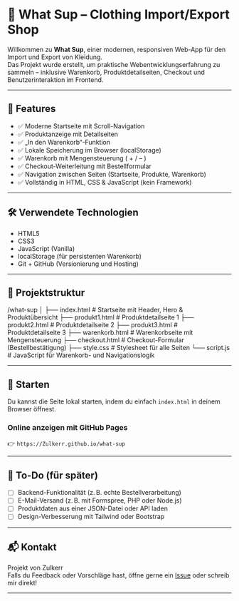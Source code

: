 # 👕 What Sup – Clothing Import/Export Shop

Willkommen zu **What Sup**, einer modernen, responsiven Web-App für den Import und Export von Kleidung.  
Das Projekt wurde erstellt, um praktische Webentwicklungserfahrung zu sammeln – inklusive Warenkorb, Produktdetailseiten, Checkout und Benutzerinteraktion im Frontend.

---

## 🌟 Features

- ✅ Moderne Startseite mit Scroll-Navigation
- ✅ Produktanzeige mit Detailseiten
- ✅ „In den Warenkorb“-Funktion
- ✅ Lokale Speicherung im Browser (localStorage)
- ✅ Warenkorb mit Mengensteuerung ( + / – )
- ✅ Checkout-Weiterleitung mit Bestellformular
- ✅ Navigation zwischen Seiten (Startseite, Produkte, Warenkorb)
- ✅ Vollständig in HTML, CSS & JavaScript (kein Framework)

---

## 🛠️ Verwendete Technologien

- HTML5  
- CSS3  
- JavaScript (Vanilla)  
- localStorage (für persistenten Warenkorb)  
- Git + GitHub (Versionierung und Hosting)

---

## 📁 Projektstruktur
/what-sup
│
├── index.html # Startseite mit Header, Hero & Produktübersicht
├── produkt1.html # Produktdetailseite 1
├── produkt2.html # Produktdetailseite 2
├── produkt3.html # Produktdetailseite 3
├── warenkorb.html # Warenkorbseite mit Mengensteuerung
├── checkout.html # Checkout-Formular (Bestellbestätigung)
├── style.css # Stylesheet für alle Seiten
└── script.js # JavaScript für Warenkorb- und Navigationslogik


---

## 🚀 Starten

Du kannst die Seite lokal starten, indem du einfach `index.html` in deinem Browser öffnest.

###  Online anzeigen mit GitHub Pages 
   👉 `https://Zulkerr.github.io/what-sup`

---

## 📌 To-Do (für später)

- [ ] Backend-Funktionalität (z. B. echte Bestellverarbeitung)
- [ ] E-Mail-Versand (z. B. mit Formspree, PHP oder Node.js)
- [ ] Produktdaten aus einer JSON-Datei oder API laden
- [ ] Design-Verbesserung mit Tailwind oder Bootstrap

---

## 📬 Kontakt

Projekt von Zulkerr  
Falls du Feedback oder Vorschläge hast, öffne gerne ein [Issue](https://github.com/Zulkerr/what-sup/issues) oder schreib mir direkt!

---


